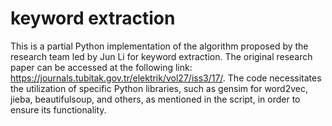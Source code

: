 # keyword extraction
This is a partial Python implementation of the algorithm proposed by the research team led by Jun Li for keyword extraction. The original research paper can be accessed at the following link: https://journals.tubitak.gov.tr/elektrik/vol27/iss3/17/.
The code necessitates the utilization of specific Python libraries, such as gensim for word2vec, jieba, beautifulsoup, and others, as mentioned in the script, in order to ensure its functionality.
